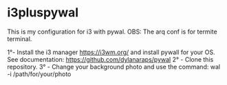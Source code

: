 # i3pluspywal
This is my configuration for i3 with pywal. 
OBS: The arq conf is for termite terminal.

1°- Install the i3 manager https://i3wm.org/ and install pywall  for your OS. See documentation: https://github.com/dylanaraps/pywal
2° - Clone this repository.
3° - Change your background photo and use the command: wal -i /path/for/your/photo
